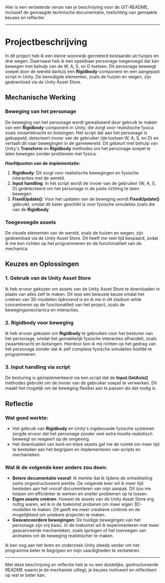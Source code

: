 Hier is een verbeterde versie van je beschrijving voor de GIT-README, inclusief de gevraagde technische documentatie, toelichting van gemaakte keuzes en reflectie:

---

# Projectbeschrijving

In dit project heb ik een kleine woonwijk gecreëerd bestaande uit huisjes en drie wegen. Daarnaast heb ik een speelbaar personage toegevoegd dat kan bewegen met behulp van de W, A, S, en D toetsen. Dit personage beweegt soepel door de wereld dankzij een **Rigidbody**-component en een aangepast script in Unity. De benodigde elementen, zoals de huizen en wegen, zijn gedownload via de Unity Asset Store.

## Mechanische Werking

### Beweging van het personage
De beweging van het personage wordt gerealiseerd door gebruik te maken van een **Rigidbody**-component in Unity, die zorgt voor realistische fysica zoals zwaartekracht en botsingen. Het script dat aan het personage is gekoppeld, detecteert invoer van de gebruiker (de toetsen W, A, S, en D) en vertaalt dit naar bewegingen in de gamewereld. Dit gebeurt met behulp van Unity's **Transform** en **Rigidbody** methodes om het personage soepel te laten bewegen zonder problemen met fysica.

**Hoofdpunten van de implementatie:**
1. **Rigidbody**: Dit zorgt voor realistische bewegingen en fysische interacties met de wereld.
2. **Input handling**: In het script wordt de invoer van de gebruiker (W, A, S, D) gedetecteerd om het personage in de juiste richting te laten bewegen.
3. **FixedUpdate()**: Voor het updaten van de beweging wordt **FixedUpdate()** gebruikt, omdat dit beter geschikt is voor fysische simulaties zoals die van de **Rigidbody**.

### Toegevoegde assets
De visuele elementen van de wereld, zoals de huizen en wegen, zijn gedownload via de Unity Asset Store. Dit heeft me veel tijd bespaard, zodat ik me kon richten op het programmeren en de functionaliteit van de mechanica.

## Keuzes en Oplossingen

### 1. Gebruik van de Unity Asset Store
Ik heb ervoor gekozen om assets van de Unity Asset Store te downloaden in plaats van alles zelf te maken. Dit was een bewuste keuze omdat het creëren van 3D-modellen tijdrovend is en ik me in dit stadium wilde concentreren op de functionaliteit van het project, zoals de bewegingsmechanica en interacties.

### 2. Rigidbody voor beweging
Ik heb ervoor gekozen om **Rigidbody** te gebruiken voor het besturen van het personage, omdat het gemakkelijk fysische interacties afhandelt, zoals zwaartekracht en botsingen. Hierdoor kon ik mij richten op het gedrag van het personage zonder dat ik zelf complexe fysische simulaties hoefde te programmeren.

### 3. Input handling via script
De besturing is geïmplementeerd via een script dat de **Input.GetAxis()** methodes gebruikt om de invoer van de gebruiker soepel te verwerken. Dit maakt het mogelijk om de beweging flexibel aan te passen als dat nodig is.

## Reflectie

### Wat goed werkte:
- Het gebruik van **Rigidbody** en Unity's ingebouwde fysische systemen zorgde ervoor dat het personage zonder veel extra moeite realistisch beweegt en reageert op de omgeving.
- Het downloaden van kant-en-klare assets gaf me de ruimte om meer tijd te besteden aan het begrijpen en implementeren van scripts en mechanieken.

### Wat ik de volgende keer anders zou doen:
- **Betere documentatie vooraf**: Ik merkte dat ik tijdens de ontwikkeling soms ongestructureerd werkte. De volgende keer wil ik meer tijd besteden aan het vooraf documenteren van mijn aanpak. Dit zou me helpen om efficiënter te werken en sneller problemen op te lossen.
- **Eigen assets creëren**: Hoewel de assets van de Unity Asset Store erg nuttig waren, wil ik in de toekomst proberen om meer eigen 3D-modellen te maken. Dit geeft me meer creatieve controle en de mogelijkheid om uniekere projecten te maken.
- **Geavanceerdere bewegingen**: De huidige bewegingen van het personage zijn vrij basic. In de toekomst wil ik experimenteren met meer geavanceerde mechanieken, zoals springen of het toevoegen van animaties om de beweging realistischer te maken.

Ik ben nog aan het leren en onderzoek Unity steeds verder om het programma beter te begrijpen en mijn vaardigheden te verbeteren.

---

Met deze beschrijving en reflectie heb je nu een duidelijke, gestructureerde README waarin je de mechaniek uitlegt, je keuzes motiveert en reflecteert op wat er beter kan.